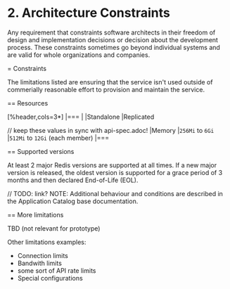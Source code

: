 # 2. Architecture Constraints

Any requirement that constraints software architects in their freedom of
design and implementation decisions or decision about the development
process. These constraints sometimes go beyond individual systems and
are valid for whole organizations and companies.

= Constraints

The limitations listed are ensuring that the service isn't used outside of commerially reasonable effort to provision and maintain the service.

== Resources

[%header,cols=3*]
|===
|
|Standalone
|Replicated

// keep these values in sync with api-spec.adoc!
|Memory
|`256Mi` to `6Gi`
|`512Mi` to `12Gi` (each member)
|===

== Supported versions

At least 2 major Redis versions are supported at all times.
If a new major version is released, the oldest version is supported for a grace period of 3 months and then declared End-of-Life (EOL).

// TODO: link?
NOTE: Additional behaviour and conditions are described in the Application Catalog base documentation.

== More limitations

TBD (not relevant for prototype)

Other limitations examples:
* Connection limits
* Bandwith limits
* some sort of API rate limits
* Special configurations
<div style="page-break-after:always;"></div>
